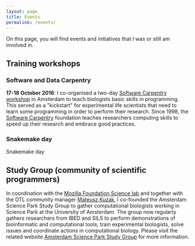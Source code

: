 ```yaml
---
layout: page
title: Events
permalink: /events/
---
```

On this page, you will find events and initiatives that I was or still am involved in. 

## Training workshops
### Software and Data Carpentry 


**17-18 October 2016**: I co-organised a two-day [Software Carpentry workshop](https://mkuzak.github.io/2016-10-17-amsterdam/) in Amsterdam to teach biologists basic skills in programming. This served as a "kickstart" for experimental life scientists that need to learn some programming in order to perform their research. Since 1998, the [Software Carpentry](https://software-carpentry.org/) foundation teaches researchers computing skills to speed up their research and embrace good practices.


### Snakemake day
Snakemake day

## Study Group (community of scientific programmers)
In coordination with the [Mozilla Foundation Science lab](https://science.mozilla.org/) and together with the DTL community manager [Mateusz Kuzak](https://www.linkedin.com/in/mateusz-kuzak-b548a714b/), I co-founded the Amsterdam Science Park Study Group to gather computational biologists working in Science Park at the University of Amsterdam. The group now regularly gathers researchers from IBED and SILS to perform demonstrations of  bioinformatic and computational tools, train experimental biologists, solve issues and coordinate actions in computational biology. Please visit the related website [Amsterdam Science Park Study Group](https://scienceparkstudygroup.github.io/studyGroup/) for more information.

